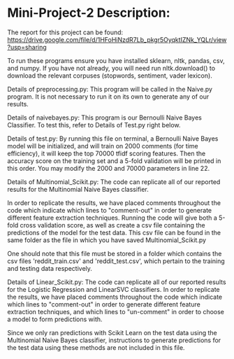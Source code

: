 # Mini-Project-2 Description:

The report for this project can be found: 
https://drive.google.com/file/d/1HFoHiNzdR7Lb_pkgr5OyqktIZNk_YQLr/view?usp=sharing

To run these programs ensure you have installed sklearn, nltk, pandas, csv, and numpy. If you have not already, you will need run nltk.download() to download the relevant corpuses (stopwords, sentiment, vader lexicon).

Details of preprocessing.py:
This program will be called in the Naive.py program. It is not necessary to run it on its own to generate any of our results. 

Details of naivebayes.py: 
This program is our Bernoulli Naive Bayes Classifier. To test this, refer to Details of Test.py right below.

Details of test.py:
By running this file on terminal, a Bernoulli Naive Bayes model will be initialized, and will train on 2000 comments (for time efficiency), it will keep the top 70000 tfidf scoring features. Then the accuracy score on the training set and a 5-fold validation will be printed in this order. You may modify the 2000 and 70000 parameters in line 22. 


Details of Multinomial_Scikit.py:
The code can replicate all of our reported results for the Multinomial Naive Bayes classifier.

In order to replicate the results, we have placed comments throughout the code which indicate which lines to "comment-out" in order to generate different feature extraction techniques. Running the code will give both a 5-fold cross validation score, as well as create a csv file containing the predictions of the model for the test data. This csv file can be found in the same folder as the file in which you have saved Multinomial_Scikit.py

One should note that this file must be stored in a folder which contains the csv files 'reddit_train.csv' and 'reddit_test.csv', which pertain to the training and testing data respectively. 

Details of Linear_Scikit.py:
The code can replicate all of our reported results for the Logistic Regression and LinearSVC classifiers. In order to replicate the results, we have placed comments throughout the code which indicate which lines to "comment-out" in order to generate different feature extraction techniques, and which lines to "un-comment" in order to choose a model to form predictions with. 

Since we only ran predictions with Scikit Learn on the test data using the Multinomial Naive Bayes classifier, instructions to generate predictions for the test data using these methods are not included in this file. 




